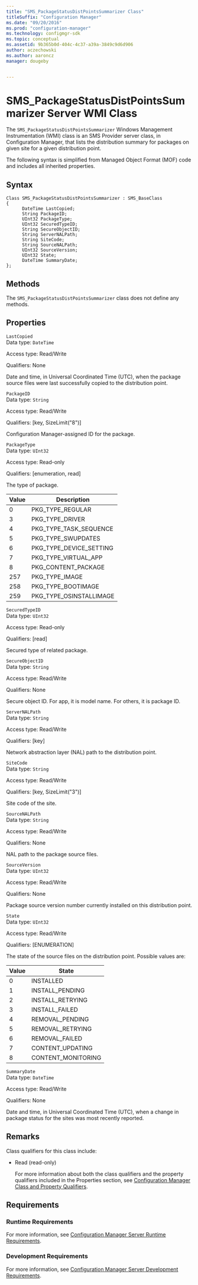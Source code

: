 ```yaml
---
title: "SMS_PackageStatusDistPointsSummarizer Class"
titleSuffix: "Configuration Manager"
ms.date: "09/20/2016"
ms.prod: "configuration-manager"
ms.technology: configmgr-sdk
ms.topic: conceptual
ms.assetid: 9b365b0d-404c-4c37-a39a-3849c9d6d906
author: aczechowski
ms.author: aaroncz
manager: dougeby


---
```

# SMS_PackageStatusDistPointsSummarizer Server WMI Class
The `SMS_PackageStatusDistPointsSummarizer` Windows Management Instrumentation (WMI) class is an SMS Provider server class, in Configuration Manager, that lists the distribution summary for packages on given site for a given distribution point.  

 The following syntax is simplified from Managed Object Format (MOF) code and includes all inherited properties.  

## Syntax  

```  
Class SMS_PackageStatusDistPointsSummarizer : SMS_BaseClass  
{  
      DateTime LastCopied;  
      String PackageID;  
      UInt32 PackageType;  
      UInt32 SecuredTypeID;  
      String SecureObjectID;  
      String ServerNALPath;  
      String SiteCode;  
      String SourceNALPath;  
      UInt32 SourceVersion;  
      UInt32 State;  
      DateTime SummaryDate;  
};  
```  

## Methods  
 The `SMS_PackageStatusDistPointsSummarizer` class does not define any methods.  

## Properties  
 `LastCopied`  
 Data type: `DateTime`  

 Access type: Read/Write  

 Qualifiers: None  

 Date and time, in Universal Coordinated Time (UTC), when the package source files were last successfully copied to the distribution point.  

 `PackageID`  
 Data type: `String`  

 Access type: Read/Write  

 Qualifiers: [key, SizeLimit("8")]  

 Configuration Manager-assigned ID for the package.  

 `PackageType`  
 Data type: `UInt32`  

 Access type: Read-only  

 Qualifiers: [enumeration, read]  

 The type of package.  

|Value|Description|  
|-----------|-----------------|  
|0|PKG_TYPE_REGULAR|  
|3|PKG_TYPE_DRIVER|  
|4|PKG_TYPE_TASK_SEQUENCE|  
|5|PKG_TYPE_SWUPDATES|  
|6|PKG_TYPE_DEVICE_SETTING|  
|7|PKG_TYPE_VIRTUAL_APP|  
|8|PKG_CONTENT_PACKAGE|  
|257|PKG_TYPE_IMAGE|  
|258|PKG_TYPE_BOOTIMAGE|  
|259|PKG_TYPE_OSINSTALLIMAGE|  

 `SecuredTypeID`  
 Data type: `UInt32`  

 Access type: Read-only  

 Qualifiers: [read]  

 Secured type of related package.  

 `SecureObjectID`  
 Data type: `String`  

 Access type: Read/Write  

 Qualifiers: None  

 Secure object ID. For app, it is model name. For others, it is package ID.  

 `ServerNALPath`  
 Data type: `String`  

 Access type: Read/Write  

 Qualifiers: [key]  

 Network abstraction layer (NAL) path to the distribution point.  

 `SiteCode`  
 Data type: `String`  

 Access type: Read/Write  

 Qualifiers: [key, SizeLimit("3")]  

 Site code of the site.  

 `SourceNALPath`  
 Data type: `String`  

 Access type: Read/Write  

 Qualifiers: None  

 NAL path to the package source files.  

 `SourceVersion`  
 Data type: `UInt32`  

 Access type: Read/Write  

 Qualifiers: None  

 Package source version number currently installed on this distribution point.  

 `State`  
 Data type: `UInt32`  

 Access type: Read/Write  

 Qualifiers: [ENUMERATION]  

 The state of the source files on the distribution point. Possible values are:  

|Value|State|  
|-|-|  
|0|INSTALLED|  
|1|INSTALL_PENDING|  
|2|INSTALL_RETRYING|  
|3|INSTALL_FAILED|  
|4|REMOVAL_PENDING|  
|5|REMOVAL_RETRYING|  
|6|REMOVAL_FAILED|  
|7|CONTENT_UPDATING|  
|8|CONTENT_MONITORING|  

 `SummaryDate`  
 Data type: `DateTime`  

 Access type: Read/Write  

 Qualifiers: None  

 Date and time, in Universal Coordinated Time (UTC), when a change in package status for the sites was most recently reported.  

## Remarks  
 Class qualifiers for this class include:  

- Read (read-only)  

  For more information about both the class qualifiers and the property qualifiers included in the Properties section, see [Configuration Manager Class and Property Qualifiers](../../../../../develop/reference/misc/class-and-property-qualifiers.md).  

## Requirements  

### Runtime Requirements  
 For more information, see [Configuration Manager Server Runtime Requirements](../../../../../develop/core/reqs/server-runtime-requirements.md).  

### Development Requirements  
 For more information, see [Configuration Manager Server Development Requirements](../../../../../develop/core/reqs/server-development-requirements.md).  
